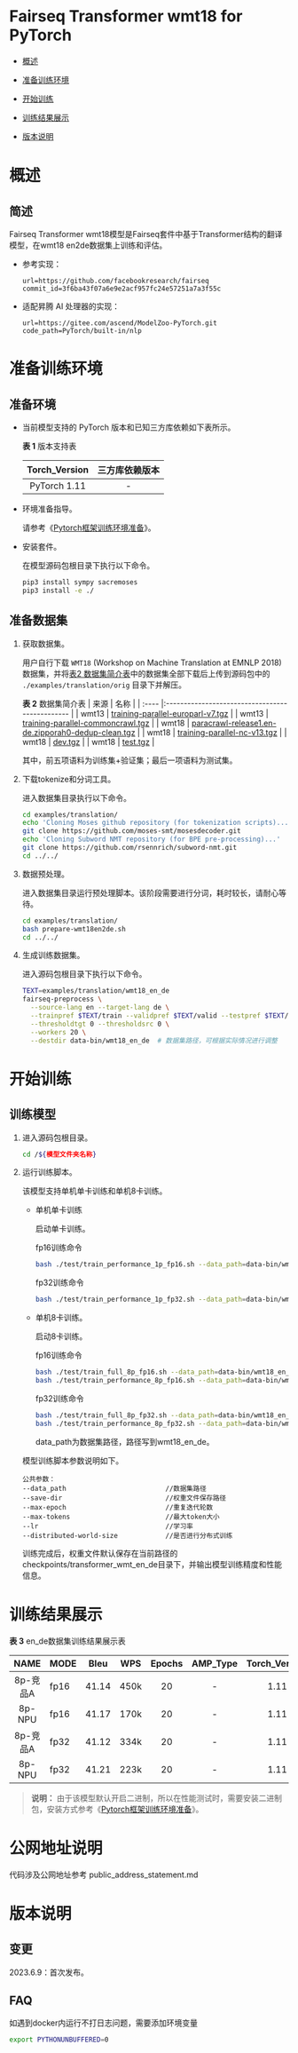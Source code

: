 # Fairseq Transformer wmt18 for PyTorch

- [概述](概述.md)

- [准备训练环境](准备训练环境.md)

- [开始训练](开始训练.md)

- [训练结果展示](训练结果展示.md)

- [版本说明](版本说明.md)


# 概述

## 简述

Fairseq Transformer wmt18模型是Fairseq套件中基于Transformer结构的翻译模型，在wmt18 en2de数据集上训练和评估。

- 参考实现：

  ```
  url=https://github.com/facebookresearch/fairseq
  commit_id=3f6ba43f07a6e9e2acf957fc24e57251a7a3f55c
  ```

- 适配昇腾 AI 处理器的实现：

  ```
  url=https://gitee.com/ascend/ModelZoo-PyTorch.git
  code_path=PyTorch/built-in/nlp
  ```


# 准备训练环境

## 准备环境

- 当前模型支持的 PyTorch 版本和已知三方库依赖如下表所示。

  **表 1**  版本支持表

  | Torch_Version      | 三方库依赖版本                                 |
  | :--------: | :----------------------------------------------------------: |
  | PyTorch 1.11 | - |

- 环境准备指导。

  请参考《[Pytorch框架训练环境准备](https://www.hiascend.com/document/detail/zh/ModelZoo/pytorchframework/ptes)》。

- 安装套件。

  在模型源码包根目录下执行以下命令。
  ```bash
  pip3 install sympy sacremoses
  pip3 install -e ./
  ```


## 准备数据集

1. 获取数据集。
  
    用户自行下载 `WMT18` (Workshop on Machine Translation at EMNLP 2018)数据集，并将[表2 数据集简介表](表2)中的数据集全部下载后上传到源码包中的 `./examples/translation/orig` 目录下并解压。

    **表 2**  数据集简介表
    | 来源  | 名称                                             |
    | :---- |:----------------------------------------------- |
    | wmt13 | [training-parallel-europarl-v7.tgz](http://statmt.org/wmt13/training-parallel-europarl-v7.tgz) |
    | wmt13 | [training-parallel-commoncrawl.tgz](http://statmt.org/wmt13/training-parallel-commoncrawl.tgz) |
    | wmt18 | [paracrawl-release1.en-de.zipporah0-dedup-clean.tgz](https://s3.amazonaws.com/web-language-models/paracrawl/release1/paracrawl-release1.en-de.zipporah0-dedup-clean.tgz) |
    | wmt18 | [training-parallel-nc-v13.tgz](http://data.statmt.org/wmt18/translation-task/training-parallel-nc-v13.tgz) |
    | wmt18 | [dev.tgz](http://data.statmt.org/wmt18/translation-task/dev.tgz) |
    | wmt18 | [test.tgz](http://data.statmt.org/wmt18/translation-task/test.tgz) |

    其中，前五项语料为训练集+验证集；最后一项语料为测试集。

2. 下载tokenize和分词工具。

    进入数据集目录执行以下命令。
    ```bash
    cd examples/translation/
    echo 'Cloning Moses github repository (for tokenization scripts)...'
    git clone https://github.com/moses-smt/mosesdecoder.git
    echo 'Cloning Subword NMT repository (for BPE pre-processing)...'
    git clone https://github.com/rsennrich/subword-nmt.git
    cd ../../
    ```

2. 数据预处理。

    进入数据集目录运行预处理脚本。该阶段需要进行分词，耗时较长，请耐心等待。
    ```bash
    cd examples/translation/
    bash prepare-wmt18en2de.sh
    cd ../../
    ```

3. 生成训练数据集。
  
    进入源码包根目录下执行以下命令。
    ```bash
    TEXT=examples/translation/wmt18_en_de
    fairseq-preprocess \
      --source-lang en --target-lang de \
      --trainpref $TEXT/train --validpref $TEXT/valid --testpref $TEXT/test \
      --thresholdtgt 0 --thresholdsrc 0 \
      --workers 20 \
      --destdir data-bin/wmt18_en_de  # 数据集路径，可根据实际情况进行调整
    ```

# 开始训练

## 训练模型

1. 进入源码包根目录。

   ```bash
   cd /${模型文件夹名称}
   ```

2. 运行训练脚本。

    该模型支持单机单卡训练和单机8卡训练。

    - 单机单卡训练

      启动单卡训练。

      fp16训练命令
      ```bash
      bash ./test/train_performance_1p_fp16.sh --data_path=data-bin/wmt18_en_de  # 单卡性能
      ```
      
      fp32训练命令
      ```bash
      bash ./test/train_performance_1p_fp32.sh --data_path=data-bin/wmt18_en_de  # 单卡性能
      ```

    - 单机8卡训练。

      启动8卡训练。

      fp16训练命令
      ```bash
      bash ./test/train_full_8p_fp16.sh --data_path=data-bin/wmt18_en_de  # 8卡精度
      bash ./test/train_performance_8p_fp16.sh --data_path=data-bin/wmt18_en_de  # 8卡性能
      ```
      
      fp32训练命令
      ```bash
      bash ./test/train_full_8p_fp32.sh --data_path=data-bin/wmt18_en_de  # 8卡精度
      bash ./test/train_performance_8p_fp32.sh --data_path=data-bin/wmt18_en_de  # 8卡性能
      ```

      data_path为数据集路径，路径写到wmt18_en_de。

    
    模型训练脚本参数说明如下。

    ```
    公共参数：
    --data_path                         //数据集路径
    --save-dir                          //权重文件保存路径
    --max-epoch                         //重复迭代轮数
    --max-tokens                        //最大token大小
    --lr                                //学习率
    --distributed-world-size            //是否进行分布式训练
    ```
    
    训练完成后，权重文件默认保存在当前路径的checkpoints/transformer_wmt_en_de目录下，并输出模型训练精度和性能信息。

# 训练结果展示

**表 3**  en_de数据集训练结果展示表

| NAME  | MODE | Bleu  | WPS  | Epochs | AMP_Type | Torch_Version |
| :---: |------|:-----:|:----:| :---: | :---: | :---: |
| 8p-竞品A | fp16 | 41.14 | 450k | 20 | - | 1.11 |
| 8p-NPU | fp16 | 41.17 | 170k | 20 | - | 1.11 |
| 8p-竞品A | fp32 | 41.12 | 334k | 20 | - | 1.11 |
| 8p-NPU | fp32 | 41.21 | 223k | 20 | - | 1.11 |

> **说明：** 
   >由于该模型默认开启二进制，所以在性能测试时，需要安装二进制包，安装方式参考《[Pytorch框架训练环境准备](https://www.hiascend.com/document/detail/zh/ModelZoo/pytorchframework/ptes)》。

# 公网地址说明

  代码涉及公网地址参考 public_address_statement.md

# 版本说明

## 变更

  2023.6.9：首次发布。

## FAQ

  如遇到docker内运行不打日志问题，需要添加环境变量
  ```bash
  export PYTHONUNBUFFERED=0
  ```

